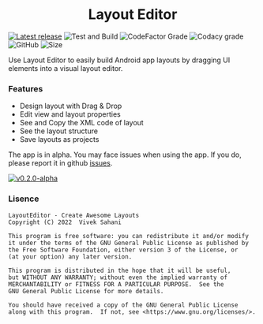 <h1 align="center"> Layout Editor </h1>

[![Latest release](https://img.shields.io/github/v/release/itsvks19/LayoutEditor?include_prereleases&label=latest%20release&style=for-the-badge)](https://github.com/itsvks19/LayoutEditor/releases/tag/v0.2.0-alpha)
![Test and Build](https://img.shields.io/github/workflow/status/itsvks19/LayoutEditor/Test%20and%20Build?label=Test%20and%20Build&style=for-the-badge)
![CodeFactor Grade](https://img.shields.io/codefactor/grade/github/itsvks19/LayoutEditor?style=for-the-badge&logo=CodeFactor)
![Codacy grade](https://img.shields.io/codacy/grade/4cf7d8354e8d49098d68de0e9b6066bb?style=for-the-badge&logo=codacy)
![GitHub](https://img.shields.io/github/license/itsvks19/LayoutEditor?color=blue&style=for-the-badge)
![Size](https://img.shields.io/github/repo-size/itsvks19/LayoutEditor?style=for-the-badge)

Use Layout Editor to easily build Android app layouts by dragging UI elements into a visual layout editor.

### Features
 - Design layout with Drag & Drop
 - Edit view and layout properties
 - See and Copy the XML code of layout
 - See the layout structure
 - Save layouts as projects

The app is in alpha.
You may face issues when using the app. If you do, please report it in github [issues](https://github.com/itsvks19/LayoutEditor/issues).

[![v0.2.0-alpha](https://img.shields.io/badge/Layout-Editor-blue?style=for-the-badge)](https://github.com/itsvks19/LayoutEditor/releases/tag/v0.2.0-alpha)

### Lisence
```
LayoutEditor - Create Awesome Layouts
Copyright (C) 2022  Vivek Sahani

This program is free software: you can redistribute it and/or modify
it under the terms of the GNU General Public License as published by
the Free Software Foundation, either version 3 of the License, or
(at your option) any later version.

This program is distributed in the hope that it will be useful,
but WITHOUT ANY WARRANTY; without even the implied warranty of
MERCHANTABILITY or FITNESS FOR A PARTICULAR PURPOSE.  See the
GNU General Public License for more details.

You should have received a copy of the GNU General Public License
along with this program.  If not, see <https://www.gnu.org/licenses/>.
```
